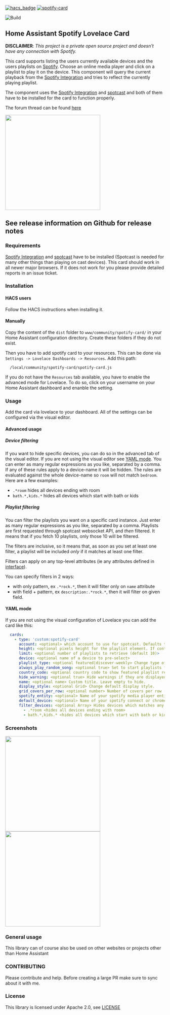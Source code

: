 [![hacs_badge](https://img.shields.io/badge/HACS-Default-orange.svg)](https://github.com/custom-components/hacs) [![spotify-card](https://img.shields.io/github/release/custom-cards/spotify-card.svg)](https://github.com/custom-cards/spotify-card)

![Build](https://github.com/custom-cards/spotify-card/workflows/Build/badge.svg)

## Home Assistant Spotify Lovelace Card

**DISCLAIMER**: _This project is a private open source project and doesn't have any connection with Spotify._

This card supports listing the users currently available devices and the users playlists on [Spotify](https://www.spotify.com). Choose an online media player and click on a playlist to play it on the device. This component will query the current playback from the [Spotify Integration](https://www.home-assistant.io/integrations/spotify/) and tries to reflect the currently playing playlist.

The component uses the [Spotify Integration](https://www.home-assistant.io/integrations/spotify/) and [spotcast](https://github.com/fondberg/spotcast) and both of them have to be installed for the card to function properly.

The forum thread can be found [here](https://community.home-assistant.io/t/spotify-lovelace-card/103525)

<img src="pics/grid.png" width="300">

## See release information on Github for release notes

### Requirements

[Spotify Integration](https://www.home-assistant.io/integrations/spotify/) and [spotcast](https://github.com/fondberg/spotcast) have to be installed (Spotcast is needed for many other things than playing on cast devices).
This card should work in all newer major browsers. If it does not work for you please provide detailed reports in an issue ticket.

### Installation

#### HACS users

Follow the HACS instructions when installing it.

#### Manually

Copy the content of the `dist` folder to `www/community/spotify-card/` in your Home Assistant configuration directory. Create these folders if they do not exist.

Then you have to add spotify card to your resources. This can be done via `Settings -> Lovelace Dashboards -> Resources`. Add this path:

```
  /local/community/spotify-card/spotify-card.js
```

If you do not have the `Resources` tab available, you have to enable the advanced mode for Lovelace. To do so, click on your username on your Home Assistant dashboard and enanble the setting.

### Usage

Add the card via lovelace to your dashboard. All of the settings can be configured via the visual editor.

#### Advanced usage

##### Device filtering

If you want to hide specific devices, you can do so in the advanced tab of the visual editor. If you are not using the visual editor see [YAML mode](YAML-mode).
You can enter as many regular expressions as you like, separated by a comma. If any of these rules apply to a device-name it will be hidden. The rules are evaluated against the whole device-name so `room` will not match `bedroom`. Here are a few examples:

- `.*room` hides all devices ending with room
- `bath.*,kids.*` hides all devices which start with bath or kids

##### Playlist filtering

You can filter the playlists you want on a specific card instance. Just enter as many regular expressions as you like, separated by a comma.
Playlists are first requested through spotcast websocket API, and *then* filtered. It means that if you fetch 10 playlists, only those 10 will be filtered.

The filters are inclusive, so it means that, as soon as you set at least one filter, a playlist will be included *only* if it matches at least one filter.

Filters can apply on any top-level attributes (ie any attributes defined in [interface](https://github.com/custom-cards/spotify-card/blob/master/src/types.ts#L129)).

You can specify filters in 2 ways:

- with only pattern, ex `.*rock.*`, then it will filter only on `name` attribute
- with field + pattern, ex `description:.*rock.*`, then it will filter on given field.

#### YAML mode

If you are not using the visual configuration of Lovelace you can add the card like this:

```yaml
  cards:
    - type: 'custom:spotify-card'
      account: <optional> which account to use for spotcast. Defaults to "default"
      height: <optional pixels height for the playlist element. If content is larger scrolling will be enabled>
      limit: <optional number of playlists to retrieve (default 10)>
      device: <optional name of a device to pre-select>
      playlist_type: <optional featured|discover-weekly> Change type of playlists shown. Default are your normal playlists.
      always_play_random_song: <optional true> Set to start playlists from a random song.
      country_code: <optional country code to show featured playlist relevent to a particular country. https://en.wikipedia.org/wiki/ISO_3166-1_alpha-2 >
      hide_warning: <optional true> Hide warnings if they are displayed.
      name: <optional name> Custom title. Leave empty to hide.
      display_style: <optional Grid> Change default display style.
      grid_covers_per_row: <optional number> Number of covers per row (default 3) in Grid-view.
      spotify_entity: <optional> Name of your spotify media player entity if it doesn't start with "spotify"
      default_device: <optional> Name of your spotify connect or chromecast device, e.g. "Kitchen"
      filter_devices: <optional Array> Hides devices which matches any array entry. The entries have to be regular expressions and are matched against the full device-name. The following are examples
        - .*room <hides all devices ending with room>
        - bath.*,kids.* <hides all devices which start with bath or kids>
```

### Screenshots

<img src="pics/list.png" height="300">
<img src="pics/conf.png" height="300">

### General usage

This library can of course also be used on other websites or projects other than Home Assistant

### CONTRIBUTING

Please contribute and help. Before creating a large PR make sure to sync about it with me.

### License

This library is licensed under Apache 2.0, see [LICENSE](./LICENSE)
